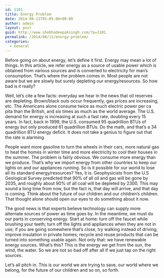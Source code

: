 ```yaml
---
id: 1101
title: Energy Problem
date: 2014-08-11T05:05:00+00:00
author: admin
layout: post
guid: http://www.shobhadeepaksingh.com/?p=1101
permalink: /2014/08/11/energy-problem/
categories:
  - General
---
```

Before going on about energy, let&#8217;s define it first. Energy may mean a lot of things. In this article, we refer energy as a source of usable power which is obtained from various sources and is converted to electricity for man&#8217;s consumption. That&#8217;s where the problem comes in. Most people are not aware but we are slowly but surely depleting our energy/resources. So how bad is it really?

Well, let&#8217;s cite a few facts: everyday we hear in the news that oil reserves are depleting. Brown/black outs occur frequently, gas prices are increasing, etc. The Americans alone consume twice as much electric power per ca pita than the British, and six times as much as the world average. The U.S. demand for energy is increasing at such a fast rate, doubling every 15 years. In fact, back in 1999, the U.S. consumed 95 quadrillion BTUs of energy but only produced 61 quadrillion BTUs. Do the math, and that&#8217;s a 34 quadrillion BTU energy deficit. It does not take a genius to figure out that the rate is alarming.

People want more gasoline to turn the wheels in their cars, more natural gas to heat the homes in winter time and more electricity to cool their houses in the summer. The problem is fairly obvious. We consume more energy than we produce. That&#8217;s why we import energy from other countries to keep our lights on and our appliances running. So is it possible for our world to lose all its standard energy/resources? Yes, it is. Geophysicists from the U.S Geological Survey predicted that 90% of all oil and gas will be gone by 2035, and roughly about 90% of all coal will be depleted by 2300. This may sound a long time from now, but the fact is, that day will arrive, and that day is coming. Think about the future of our children and our children&#8217;s children. That thought alone should open our eyes to do something about it now.

The good news is that experts believe technology can supply more alternate sources of power as time goes by. In the meantime, we must do our parts in conserving energy. Start at home: turn off the faucet while brushing your teeth; turn off the lights and appliances when they are not in use; if you are going somewhere that&#8217;s close, try walking instead of driving; improve insulation in private homes; recycle and reuse products that can be turned into something usable again. Not only that: we have renewable energy sources. What&#8217;s this? This is the energy we get from the sun, the wind, the water. So we are not so bad off after all if we just tap on the right sources.

Let&#8217;s all pitch in. This is our world we are trying to save, our world where we belong, for the future of our children and so on, so forth.